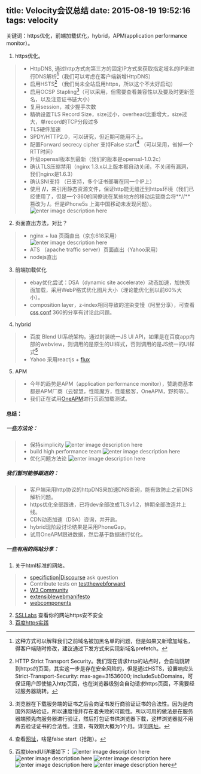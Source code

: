 title:  Velocity会议总结
date: 2015-08-19 19:52:16
tags: velocity
---

关键词：https优化，前端加载优化，hybrid，APM(application performance monitor）。

1. https优化。
> - HttpDNS, 通过http方式向第三方的固定IP方式来获取指定域名的IP来进行DNS解析[^httpDNS]（我们可以考虑在客户端新增HttpDNS）
> - 启用HSTS[^HSTS] （我们尚未全站启用https，所以这个不太好启动）
> - 启用OCSP Stapling[^OCSP]（可以采用，但需要查看兼容性以及要及时更新签名，以及注意证书链大小）
> - 复用session，减少握手次数
> - 精确设置TLS Record Size，size过小，overhead比重增大，size过大，单record的TCP分段过多
> - TLS硬件加速
> - SPDY/HTTP2.0，可以研究，但近期可能用不上。
> - 配置Forward secrecy cipher 支持False start[^falsestart]  （可以采用，省掉一个RTT时间）
> - 升级openssl版本到最新（我们的版本是openssl-1.0.2c）
> - 确认TLS压缩禁用（nginx 1.3.x以上版本都自动关闭，不关闭有漏洞，我们nginx是1.6.3）
> - 确认SNI支持 （已支持，多个证书部署在同一个IP上）
> - 使用 **//**，来引用静态资源文件，保证http能无缝迁到https环境（我们已经使用了，但是一个360的同僚说在某些地方的移动运营商会将**//** 篡改为 **/**。但是iPhone5s 上海中国移动未发现问题）。
> ![enter image description here](http://7xkybo.com1.z0.glb.clouddn.com/IMG_0612.JPG)

2. 页面直出方法，对比？
> - nginx + lua 页面直出（京东618采用）
> ![enter image description here](http://7xkybo.com1.z0.glb.clouddn.com/IMG_0571.JPG)
> - ATS （apache traffic server）页面直出（Yahoo采用）
> - nodejs直出

3. 前端加载优化
> - ebay优化尝试：DSA（dynamic site accelerate）动态加速，加快页面加载，采用WebP格式优化图片大小（理论能优化到以前60%大小）。
> - composition layer，z-index相同导致的渲染变慢（阿里分享），可查看 [css conf](http://www.w3ctech.com/topic/1463) 360的分享有讨论此问题。

4. hybrid
> - 百度 Blend UI系统架构。通过封装统一JS UI API，如果是在百度app内部的webview，则调用的是原生的UI样式，否则调用的是JS统一的UI样式[^blendUI]
> - Yahoo 采用reactjs + [flux](https://facebook.github.io/flux/)


5. APM
> - 今年的趋势是APM（application performance monitor），赞助商基本都是APM厂商（云智慧，性能魔方，性能极客，OneAPM，野狗等）。
> - 我们正在试用[OneAPM](https://tpm.oneapm.com/tpm/account/717715137/browser/1326753/overview/#/)进行页面加载测试。

#### 总结：

##### 一些方法论：
> - 保持simplicity
> ![enter image description here](http://7xkybo.com1.z0.glb.clouddn.com/IMG_0560.JPG)
> - build high performance team
> ![enter image description here](http://7xkybo.com1.z0.glb.clouddn.com/IMG_0585.JPG)
> - 优化问题方法论
> ![enter image description here](http://7xkybo.com1.z0.glb.clouddn.com/IMG_0616.JPG)


##### 我们暂时能够跟进的：
> - 客户端采用http协议的httpDNS来加速DNS查询，能有效防止之前DNS解析问题。
> - https优化全部跟进，已将dev全部改成TLSv1.2，排期全部改造并上线。
> - CDN动态加速（DSA）咨询，并开启。
> - hybrid现阶段讨论结果是采用PhoneGap。
> - 试用OneAPM跟进数据，然后基于数据进行优化。


##### 一些有用的网站分享：
1. 关于html标准的网站。
> - [specifiction](http://specifiction.wicg.io)|[Discourse](http://discourse.wicg.io) ask question
> - Contribute tests on [testthewebforward](http://testthewebforward.org)
> - [W3 Community](http://www.w3.org/community/wicg)
> - [extensiblewebmanifesto](http://extensiblewebmanifesto.org)
> - [webcomponents](http://webcomponents.org)

2. [SSLLabs](https://ssllabs.com/) 查看你的网站https安不安全
3. [百度https实践](http://op.baidu.com/2015/04/https-s01a01/)

[^httpDNS]: 这种方式可以解释我们之前域名被加黑名单的问题，但是如果又新增加域名，得客户端随时修改，建议通过下发方式来实现新域名prefetch。

[^HSTS]: HTTP Strict Transport Security。我们现在请求http的站点时，会自动跳转到https的页面，其实这一步是存在安全风险的，但是通过HSTS，设置响应头Strict-Transport-Security: max-age=31536000; includeSubDomains，可保证用户即使输入http页面，也在浏览器级别会自动请求https页面，不需要经过服务器跳转。

[^OCSP]: 浏览器在下载服务端的证书之后会向证书发行商验证证书的合法性。因为是向国外网站验证，所以速度慢并存在着失败的可能性。所以可用的做法是在服务器端预先向服务器进行验证，然后打包证书供浏览器下载，这样浏览器就不用再去验证证书的合法性。注意，有效期大概为1个月。详见[网址](https://blog.xjpvictor.info/2013/09/nginx-ocsp-stapling/)。

[^falsestart]: 查看[网址](http://chimera.labs.oreilly.com/books/1230000000545/ch04.html)，啥是false start（抢跑）。

[^blendUI]: 百度blendUI详细如下：
![enter image description here](http://7xkybo.com1.z0.glb.clouddn.com/IMG_0593.JPG)
![enter image description here](http://7xkybo.com1.z0.glb.clouddn.com/IMG_0594.JPG)
![enter image description here](http://7xkybo.com1.z0.glb.clouddn.com/IMG_0595.JPG)
![enter image description here](http://7xkybo.com1.z0.glb.clouddn.com/IMG_0596.JPG)
![enter image description here](http://7xkybo.com1.z0.glb.clouddn.com/IMG_0597.JPG)

